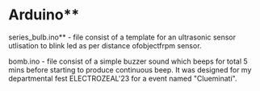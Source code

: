 # Arduino**
series_bulb.ino** - file consist of a template for an ultrasonic sensor utlisation to blink led as per distance ofobjectfrpm sensor.


bomb.ino - file consist of a simple buzzer sound which beeps for total 5 mins before starting to produce continuous beep. It was designed for my departmental fest ELECTROZEAL'23 for  a event named "Clueminati".
